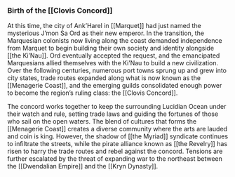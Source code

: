 ### Birth of the [[Clovis Concord]]

At this time, the city of Ank’Harel in [[Marquet]] had just named the mysterious J’mon Sa Ord as their new emperor. In the transition, the Marquesian colonists now living along the coast demanded independence from Marquet to begin building their own society and identity alongside [[the Ki’Nau]]. Ord eventually accepted the request, and the emancipated Marquesians allied themselves with the Ki’Nau to build a new civilization. Over the following centuries, numerous port towns sprung up and grew into city states, trade routes expanded along what is now known as the [[Menagerie Coast]], and the emerging guilds consolidated enough power to become the region’s ruling class: the [[Clovis Concord]].

The concord works together to keep the surrounding Lucidian Ocean under their watch and rule, setting trade laws and guiding the fortunes of those who sail on the open waters. The blend of cultures that forms the [[Menagerie Coast]] creates a diverse community where the arts are lauded and coin is king. However, the shadow of [[the Myriad]] syndicate continues to infiltrate the streets, while the pirate alliance known as [[the Revelry]] has risen to harry the trade routes and rebel against the concord. Tensions are further escalated by the threat of expanding war to the northeast between the [[Dwendalian Empire]] and the [[Kryn Dynasty]].